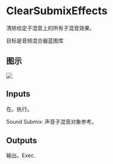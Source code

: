 # ClearSubmixEffects

清除给定子混音上的所有子混音效果。

目标是音频混合器蓝图库

## 图示

![]($-20221218-18040164.png)

## Inputs

在。执行。

Sound Submix: 声音子混音对象参考。 

## Outputs

输出。Exec.

